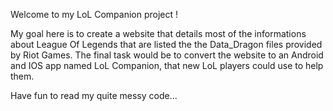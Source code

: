 Welcome to my LoL Companion project !

My goal here is to create a website that details most of the informations about League Of Legends that are listed the the Data_Dragon files provided by Riot Games. The final task would be to convert the website to an Android and IOS app named LoL Companion, that new LoL players could use to help them.

Have fun to read my quite messy code...
